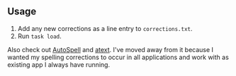 ## Usage

1. Add any new corrections as a line entry to `corrections.txt`.
2. Run `task load`.

Also check out [AutoSpell](https://github.com/wburningham/AutoSpell) and [atext](https://www.trankynam.com/atext/). I've moved away from it because I wanted my spelling corrections to occur in all applications and work with as existing app I always have running.